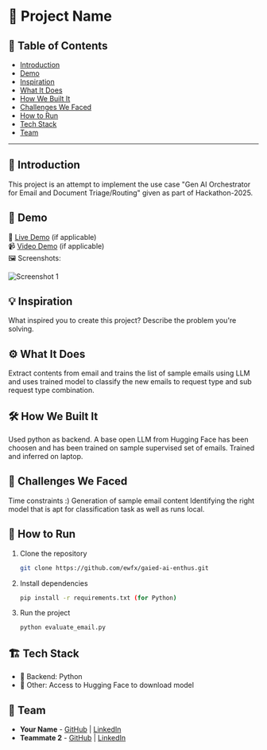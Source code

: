 # 🚀 Project Name

## 📌 Table of Contents
- [Introduction](#introduction)
- [Demo](#demo)
- [Inspiration](#inspiration)
- [What It Does](#what-it-does)
- [How We Built It](#how-we-built-it)
- [Challenges We Faced](#challenges-we-faced)
- [How to Run](#how-to-run)
- [Tech Stack](#tech-stack)
- [Team](#team)

---

## 🎯 Introduction
This project is an attempt to implement the use case "Gen AI Orchestrator for Email and Document Triage/Routing" given as part of Hackathon-2025.


## 🎥 Demo
🔗 [Live Demo](#) (if applicable)  
📹 [Video Demo](#) (if applicable)  
🖼️ Screenshots:

![Screenshot 1](link-to-image)

## 💡 Inspiration
What inspired you to create this project? Describe the problem you're solving.

## ⚙️ What It Does
Extract contents from email and trains the list of sample emails using LLM and uses trained model to classify the new emails to request type and sub request type combination.

## 🛠️ How We Built It
Used python as backend. 
A base open LLM from Hugging Face has been choosen and has been trained on sample supervised set of emails.
Trained and inferred on laptop.

## 🚧 Challenges We Faced
Time constraints :)
Generation of sample email content
Identifying the right model that is apt for classification task as well as runs local.

## 🏃 How to Run
1. Clone the repository  
   ```sh
   git clone https://github.com/ewfx/gaied-ai-enthus.git
   ```
2. Install dependencies  
   ```sh
   pip install -r requirements.txt (for Python)
   ```
3. Run the project  
   ```sh
   python evaluate_email.py
   ```

## 🏗️ Tech Stack
- 🔹 Backend: Python
- 🔹 Other: Access to Hugging Face to download model

## 👥 Team
- **Your Name** - [GitHub](#) | [LinkedIn](#)
- **Teammate 2** - [GitHub](#) | [LinkedIn](#)